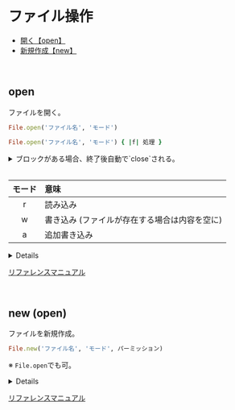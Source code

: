 # ファイル操作

- [開く【open】](#open)
- [新規作成【new】](#new)

<br>

<span id='open'></span>
## open

ファイルを開く。

```ruby
File.open('ファイル名', 'モード')

File.open('ファイル名', 'モード') { |f| 処理 }
```

<details><summary>ブロックがある場合、終了後自動で`close`される。</summary>

```ruby
# ブロックなし
file = File.open('test.txt', 'r')

p file  # => #<File:test.txt>

file.close

p file # => #<File:test.txt (closed)>
```

```ruby
# ブロックあり
file = File.open('test.txt', 'r') { |f| p f }  # => #<File:test.txt>

p file  # => #<File:test.txt (closed)>
```

</details>

<br>

| モード | 意味 |
|:------:|:-----|
| r | 読み込み |
| w | 書き込み (ファイルが存在する場合は内容を空に) |
| a | 追加書き込み |

<details>

```txt
# test.txt
Hello
```

<br>

**`r` (読み込み)**

```ruby
file = File.open('test.txt', 'r')

content = file.read

file.close

puts content  # => Hello
```

```ruby
# 書き込みは不可
file = File.open('test.txt', 'r')

file.write('World')  # => IOError (not opened for writing)
```

<br>



</details>

[リファレンスマニュアル](https://docs.ruby-lang.org/ja/latest/method/Kernel/m/open.html)

<br>

<span id='new'></span>
## new (open)

ファイルを新規作成。

```ruby
File.new('ファイル名', 'モード', パーミッション)
```

※ `File.open`でも可。

<details>

```ruby
File.new('test.txt', 'r')  # => #<File:test.txt>
```

</details>

[リファレンスマニュアル](https://docs.ruby-lang.org/ja/latest/method/File/s/new.html)

